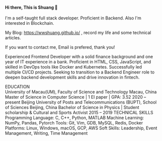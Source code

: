 #### Hi there, This is Shuang 👋

I'm a self-taught full stack developer. Proficient in Backend. Also I'm interested in Blockchain.

My Blog: https://wwshuang.github.io/ , record my life and some technical articles.

If you want to contact me, Email is prefered, thank you!

<!--
#### 📫 How to reach me:  

<a href="https://www.linkedin.com/in/shuanggu/">
  <img align="left" alt="Shuang's LinkedIN" width="22px" src="https://raw.githubusercontent.com/peterthehan/peterthehan/master/assets/linkedin.svg" />
</a>



**wwShuang/wwShuang** is a ✨ _special_ ✨ repository because its `README.md` (this file) appears on your GitHub profile.

Here are some ideas to get you started:

- 🔭 I’m currently working on ...
- 🌱 I’m currently learning ...
- 👯 I’m looking to collaborate on ...
- 🤔 I’m looking for help with ...
- 💬 Ask me about ...
- 📫 How to reach me: ...
- 😄 Pronouns: ...
- ⚡ Fun fact: ...
-->
Experienced Frontend Developer with a solid finance background and one year of IT experience in a bank. Proficient in HTML, CSS, JavaScript, and skilled in DevOps tools like Docker and Kubernetes. Successfully led multiple CI/CD projects. Seeking to transition to a Backend Engineer role to deepen backend development skills and drive innovation in fintech.

EDUCATION  
University of Macau(UM), Faculty of Science and Technology	        Macau, China
Master of Science in Computer Science | 1 EI paper | GPA: 3.52                                                   2020 – present
Beijing University of Posts and Telecommunications (BUPT), School of Sciences	       Beijing, China
Bachelor of Science in Physics | Student scholarship & Cultural and Sports Activist                       2015 – 2019
TECHNICAL SKILLS 
Programming Language: C, C++, Python, MATLAB
Machine Learning: NumPy, Pandas, Pytorch
Tools: Git, Vim, GDB, MySQL, Redis, Docker
Platforms: Linux, Windows, macOS, GCP, AWS
Soft Skills: Leadership, Event Management, Writing, Time Management

